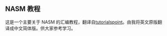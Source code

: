## NASM 教程
这是一个主要关于 NASM 的汇编教程，翻译自[tutorialspoint](https://www.tutorialspoint.com/assembly_programming)。由我将英文原版翻译成中文简体版。供大家参考学习。
